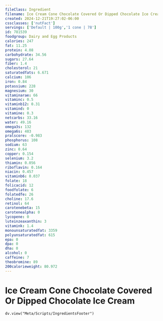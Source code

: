 ```yaml
---
fileClass: Ingredient
filename: Ice Cream Cone Chocolate Covered Or Dipped Chocolate Ice Cream
created: 2024-12-21T19:27:02-06:00
cssclasses: ['nutFact']
servings: ['Default | 100g','1 cone | 78']
id: 781539
foodgroup: Dairy and Egg Products 
calories: 247
fat: 11.25
protein: 4.08
carbohydrate: 34.56
sugars: 27.64
fiber: 1.4
cholesterol: 21
saturatedfats: 6.671
calcium: 106
iron: 0.84
potassium: 228
magnesium: 30
vitaminarae: 66
vitaminc: 0.5
vitaminb12: 0.31
vitamind: 0
vitamine: 0.3
netcarbs: 33.16
water: 49.16
omega3s: 132
omega6s: 483
pralscore: -0.983
phosphorus: 108
sodium: 63
zinc: 0.64
copper: 0.154
selenium: 3.2
thiamin: 0.056
riboflavin: 0.164
niacin: 0.457
vitaminb6: 0.037
folate: 18
folicacid: 12
foodfolate: 6
folatedfe: 26
choline: 17.6
retinol: 64
carotenebeta: 15
carotenealpha: 0
lycopene: 0
luteinzeaxanthin: 3
vitamink: 1.4
monounsaturatedfat: 3359
polyunsaturatedfat: 615
epa: 0
dpa: 0
dha: 0
alcohol: 0
caffeine: 7
theobromine: 89
200calorieweight: 80.972
---
```


# Ice Cream Cone Chocolate Covered Or Dipped Chocolate Ice Cream

```dataviewjs
dv.view("Meta/Scripts/IngredientsFooter")
```